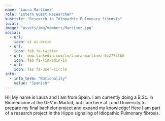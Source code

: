 ```yaml
---
name: "Laura Martínez"
role: "Intern Guest Researcher"
subtitle: "Research in Idiopathic Pulmonary fibrosis"
lucat: 
image: "assets/img/members/Martínez.jpg"
social:
  - url: 
    icon: ai ai-orcid
  - url: 
    icon: fab fa-twitter
  - url:  www.linkedin.com/in/laura-martínez-5b27751b5
    icon: fab fa-linkedin-in
  - url: 
    icon: fas fa-user-circle
info:
  - info_term: "Nationality"
    value: "Spanish"
---
```

Hi! My name is Laura and I am from Spain. I am currently doing a B.Sc. in Biomedicine at the UFV in Madrid, but I am here at Lund University to prepare my final bachelor project and expand my knowledge! 
Here I am part of a research project in the Hippo signaling of Idiopathic Pulmonary fibrosis.
